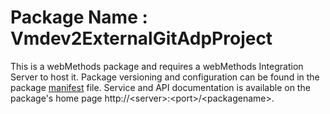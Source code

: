 # Package Name : Vmdev2ExternalGitAdpProject
This is a webMethods package and requires a webMethods Integration Server to host it. Package versioning and configuration can be found in the package [manifest](./Vmdev2ExternalGitAdpProject/manifest.v3) file. Service and API documentation is available on the package's home page http://&lt;server&gt;:&lt;port&gt;/&lt;packagename>.